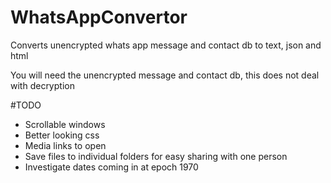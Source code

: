 # WhatsAppConvertor
Converts unencrypted whats app message and contact db to text, json and html

You will need the unencrypted message and contact db, this does not deal with decryption


#TODO
 - Scrollable windows
 - Better looking css
 - Media links to open
 - Save files to individual folders for easy sharing with one person
 - Investigate dates coming in at epoch 1970